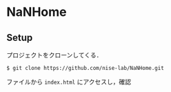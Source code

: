 # NaNHome

## Setup
プロジェクトをクローンしてくる．

```
$ git clone https://github.com/nise-lab/NaNHome.git
```

ファイルから `index.html` にアクセスし，確認
